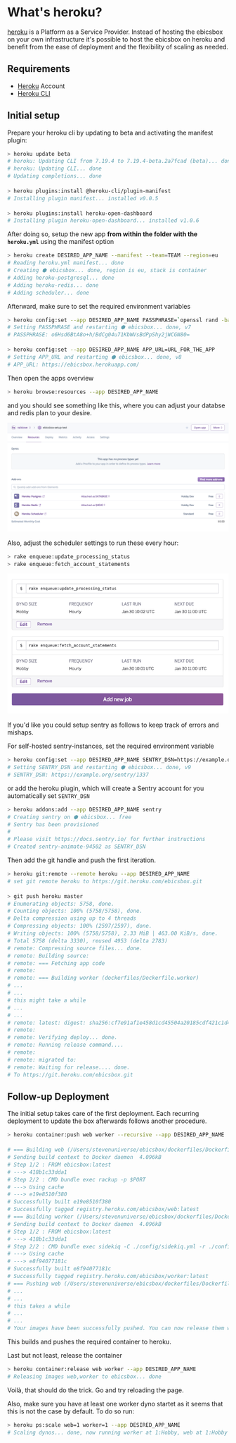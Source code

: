 # What's heroku?

[heroku](https://heroku.com) is a Platform as a Service Provider. Instead of hosting the ebicsbox on your own infrastructure it's possible to host the ebicsbox on heroku and benefit from the ease of deployment and the flexibility of scaling as needed.

## Requirements

- [Heroku](https://heroku.com) Account
- [Heroku CLI](https://devcenter.heroku.com/articles/heroku-cli)

## Initial setup

Prepare your heroku cli by updating to beta and activating the manifest plugin:

```bash
> heroku update beta
# heroku: Updating CLI from 7.19.4 to 7.19.4-beta.2a7fcad (beta)... done
# heroku: Updating CLI... done
# Updating completions... done

> heroku plugins:install @heroku-cli/plugin-manifest
# Installing plugin manifest... installed v0.0.5

> heroku plugins:install heroku-open-dashboard
# Installing plugin heroku-open-dashboard... installed v1.0.6
```

After doing so, setup the new app **from within the folder with the `heroku.yml`** using the manifest option

```bash
> heroku create DESIRED_APP_NAME --manifest --team=TEAM --region=eu
# Reading heroku.yml manifest... done
# Creating ⬢ ebicsbox... done, region is eu, stack is container
# Adding heroku-postgresql... done
# Adding heroku-redis... done
# Adding scheduler... done
```

Afterward, make sure to set the required environment variables

```bash
> heroku config:set --app DESIRED_APP_NAME PASSPHRASE=`openssl rand -base64 32`
# Setting PASSPHRASE and restarting ⬢ ebicsbox... done, v7
# PASSPHRASE: o6Hsd6BtA8o+h/BdCg04u71KbWVsBdPpShy2jWCGN80=

> heroku config:set --app DESIRED_APP_NAME APP_URL=URL_FOR_THE_APP
# Setting APP_URL and restarting ⬢ ebicsbox... done, v8
# APP_URL: https://ebicsbox.herokuapp.com/
```

Then open the apps overview

```bash
> heroku browse:resources --app DESIRED_APP_NAME
```

and you should see something like this, where you can adjust your databse and redis plan to your desire.

![](./resources.png)

Also, adjust the scheduler settings to run these every hour:

```bash
> rake enqueue:update_processing_status
> rake enqueue:fetch_account_statements
```

![](./scheduler.png)

If you'd like you could setup sentry as follows to keep track of errors and mishaps.

For self-hosted sentry-instances, set the required environment variable

```bash
> heroku config:set --app DESIRED_APP_NAME SENTRY_DSN=https://example.org/sentry/1337
# Setting SENTRY_DSN and restarting ⬢ ebicsbox... done, v9
# SENTRY_DSN: https://example.org/sentry/1337
```

or add the heroku plugin, which will create a Sentry account for you automatically set `SENTRY_DSN`

```bash
> heroku addons:add --app DESIRED_APP_NAME sentry
# Creating sentry on ⬢ ebicsbox... free
# Sentry has been provisioned
#
# Please visit https://docs.sentry.io/ for further instructions
# Created sentry-animate-94502 as SENTRY_DSN
```

Then add the git handle and push the first iteration.

```bash
> heroku git:remote --remote heroku --app DESIRED_APP_NAME
# set git remote heroku to https://git.heroku.com/ebicsbox.git

> git push heroku master
# Enumerating objects: 5758, done.
# Counting objects: 100% (5758/5758), done.
# Delta compression using up to 4 threads
# Compressing objects: 100% (2597/2597), done.
# Writing objects: 100% (5758/5758), 2.33 MiB | 463.00 KiB/s, done.
# Total 5758 (delta 3330), reused 4953 (delta 2783)
# remote: Compressing source files... done.
# remote: Building source:
# remote: === Fetching app code
# remote:
# remote: === Building worker (dockerfiles/Dockerfile.worker)
# ...
# ...
# this might take a while
# ...
# ...
# remote: latest: digest: sha256:cf7e91af1e458d1cd45504a20185cdf421c1d44a3d55c818b40106f4ccbcb317 size: 5125
# remote:
# remote: Verifying deploy... done.
# remote: Running release command....
# remote:
# remote: migrated to:
# remote: Waiting for release.... done.
# To https://git.heroku.com/ebicsbox.git
```

## Follow-up Deployment

The initial setup takes care of the first deployment. Each recurring deployment to update the box afterwards follows another procedure.

```bash
> heroku container:push web worker --recursive --app DESIRED_APP_NAME

# === Building web (/Users/stevenuniverse/ebicsbox/dockerfiles/Dockerfile.web)
# Sending build context to Docker daemon  4.096kB
# Step 1/2 : FROM ebicsbox:latest
# ---> 418b1c33dda1
# Step 2/2 : CMD bundle exec rackup -p $PORT
# ---> Using cache
# ---> e19e8510f380
# Successfully built e19e8510f380
# Successfully tagged registry.heroku.com/ebicsbox/web:latest
# === Building worker (/Users/stevenuniverse/ebicsbox/dockerfiles/Dockerfile.worker)
# Sending build context to Docker daemon  4.096kB
# Step 1/2 : FROM ebicsbox:latest
# ---> 418b1c33dda1
# Step 2/2 : CMD bundle exec sidekiq -C ./config/sidekiq.yml -r ./config/sidekiq.rb
# ---> Using cache
# ---> e8f94077181c
# Successfully built e8f94077181c
# Successfully tagged registry.heroku.com/ebicsbox/worker:latest
# === Pushing web (/Users/stevenuniverse/ebicsbox/dockerfiles/Dockerfile.web)
# ...
# ...
# this takes a while
# ...
# ...
# Your images have been successfully pushed. You can now release them with the 'container:release' command.
```

This builds and pushes the required container to heroku.

Last but not least, release the container

```bash
> heroku container:release web worker --app DESIRED_APP_NAME
# Releasing images web,worker to ebicsbox... done
```

Voilà, that should do the trick. Go and try reloading the page.

Also, make sure you have at least one worker dyno startet as it seems that this is not the case by default. To do so run:

```bash
> heroku ps:scale web=1 worker=1 --app DESIRED_APP_NAME
# Scaling dynos... done, now running worker at 1:Hobby, web at 1:Hobby
```
